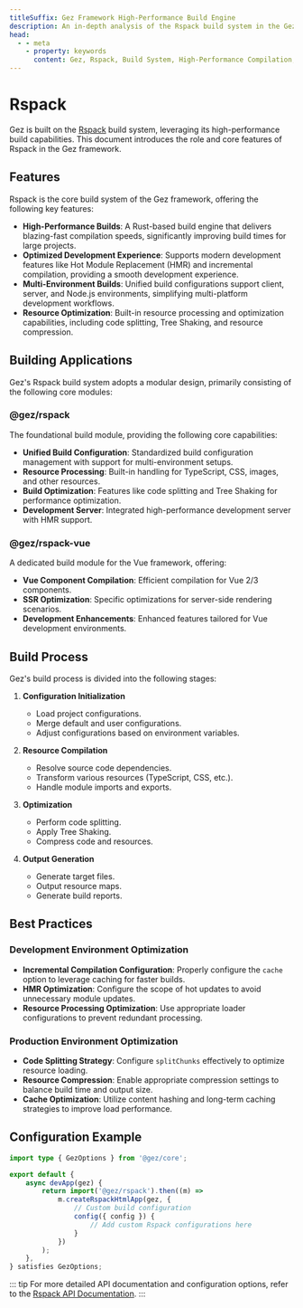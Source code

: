 ```yaml
---
titleSuffix: Gez Framework High-Performance Build Engine
description: An in-depth analysis of the Rspack build system in the Gez framework, including core features such as high-performance compilation, multi-environment builds, resource optimization, and more, empowering developers to build efficient and reliable modern web applications.
head:
  - - meta
    - property: keywords
      content: Gez, Rspack, Build System, High-Performance Compilation, Hot Module Replacement, Multi-Environment Build, Tree Shaking, Code Splitting, SSR, Resource Optimization, Development Efficiency, Build Tools
---
```


# Rspack

Gez is built on the [Rspack](https://rspack.dev/) build system, leveraging its high-performance build capabilities. This document introduces the role and core features of Rspack in the Gez framework.

## Features

Rspack is the core build system of the Gez framework, offering the following key features:

- **High-Performance Builds**: A Rust-based build engine that delivers blazing-fast compilation speeds, significantly improving build times for large projects.
- **Optimized Development Experience**: Supports modern development features like Hot Module Replacement (HMR) and incremental compilation, providing a smooth development experience.
- **Multi-Environment Builds**: Unified build configurations support client, server, and Node.js environments, simplifying multi-platform development workflows.
- **Resource Optimization**: Built-in resource processing and optimization capabilities, including code splitting, Tree Shaking, and resource compression.

## Building Applications

Gez's Rspack build system adopts a modular design, primarily consisting of the following core modules:

### @gez/rspack

The foundational build module, providing the following core capabilities:

- **Unified Build Configuration**: Standardized build configuration management with support for multi-environment setups.
- **Resource Processing**: Built-in handling for TypeScript, CSS, images, and other resources.
- **Build Optimization**: Features like code splitting and Tree Shaking for performance optimization.
- **Development Server**: Integrated high-performance development server with HMR support.

### @gez/rspack-vue

A dedicated build module for the Vue framework, offering:

- **Vue Component Compilation**: Efficient compilation for Vue 2/3 components.
- **SSR Optimization**: Specific optimizations for server-side rendering scenarios.
- **Development Enhancements**: Enhanced features tailored for Vue development environments.

## Build Process

Gez's build process is divided into the following stages:

1. **Configuration Initialization**
   - Load project configurations.
   - Merge default and user configurations.
   - Adjust configurations based on environment variables.

2. **Resource Compilation**
   - Resolve source code dependencies.
   - Transform various resources (TypeScript, CSS, etc.).
   - Handle module imports and exports.

3. **Optimization**
   - Perform code splitting.
   - Apply Tree Shaking.
   - Compress code and resources.

4. **Output Generation**
   - Generate target files.
   - Output resource maps.
   - Generate build reports.

## Best Practices

### Development Environment Optimization

- **Incremental Compilation Configuration**: Properly configure the `cache` option to leverage caching for faster builds.
- **HMR Optimization**: Configure the scope of hot updates to avoid unnecessary module updates.
- **Resource Processing Optimization**: Use appropriate loader configurations to prevent redundant processing.

### Production Environment Optimization

- **Code Splitting Strategy**: Configure `splitChunks` effectively to optimize resource loading.
- **Resource Compression**: Enable appropriate compression settings to balance build time and output size.
- **Cache Optimization**: Utilize content hashing and long-term caching strategies to improve load performance.

## Configuration Example

```ts title="src/entry.node.ts"
import type { GezOptions } from '@gez/core';

export default {
    async devApp(gez) {
        return import('@gez/rspack').then((m) =>
            m.createRspackHtmlApp(gez, {
                // Custom build configuration
                config({ config }) {
                    // Add custom Rspack configurations here
                }
            })
        );
    },
} satisfies GezOptions;
```

::: tip
For more detailed API documentation and configuration options, refer to the [Rspack API Documentation](/api/app/rspack.html).
:::
